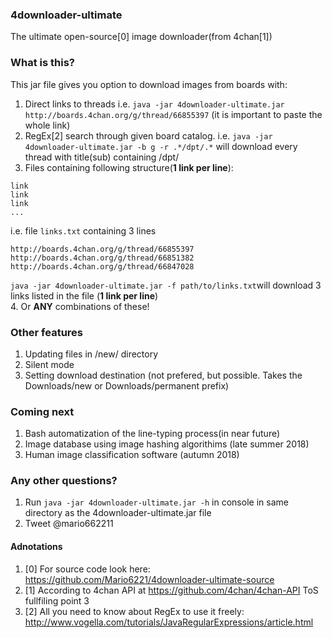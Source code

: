 ### 4downloader-ultimate
The ultimate open-source[0] image downloader(from 4chan[1]) 

### What is this?
This jar file gives you option to download images from boards with:
1. Direct links to threads i.e. `java -jar 4downloader-ultimate.jar http://boards.4chan.org/g/thread/66855397` (it is important to paste the whole link)
2. RegEx[2] search through given board catalog. i.e. `java -jar 4downloader-ultimate.jar -b g -r .*/dpt/.*` will download every thread with title(sub) containing /dpt/ 
3. Files containing following structure(**1 link per line**):
```
link
link
link
...
```
i.e. file `links.txt` containing 3 lines
```
http://boards.4chan.org/g/thread/66855397
http://boards.4chan.org/g/thread/66851382
http://boards.4chan.org/g/thread/66847028
```
`java -jar 4downloader-ultimate.jar -f path/to/links.txt`will download 3 links listed in the file (**1 link per line**)
<br/>
4. Or **ANY** combinations of these!

### Other features
1. Updating files in /new/ directory
2. Silent mode
3. Setting download destination (not prefered, but possible. Takes the Downloads/new or Downloads/permanent prefix)

### Coming next
1. Bash automatization of the line-typing process(in near future)
2. Image database using image hashing algorithims (late summer 2018)
3. Human image classification software (autumn 2018)

### Any other questions?
1. Run `java -jar 4downloader-ultimate.jar -h` in console in same directory as the 4downloader-ultimate.jar file
2. Tweet @mario662211

#### Adnotations
1. [0] For source code look here: https://github.com/Mario6221/4downloader-ultimate-source
2. [1] According to 4chan API at https://github.com/4chan/4chan-API ToS fullfiling point 3
3. [2] All you need to know about RegEx to use it freely: http://www.vogella.com/tutorials/JavaRegularExpressions/article.html

